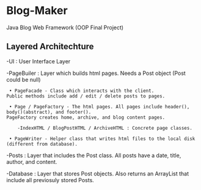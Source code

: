 Blog-Maker
==========

Java Blog Web Framework (OOP Final Project)

Layered Architechture
------------

-UI : User Interface Layer

-PageBuiler : Layer which builds html pages. Needs a Post object (Post could be null)
	
     • PageFacade - Class which interacts with the client. 
	Public methods include add / edit / delete posts to pages.

     • Page / PageFactory - The html pages. All pages include header(), body()(abstract), and footer(). 
	PageFactory creates home, archive, and blog content pages.

		-IndexHTML / BlogPostHTML / ArchiveHTML : Concrete page classes.

     • PageWriter - Helper class that writes html files to the local disk (different from database).

-Posts : Layer that includes the Post class. All posts have a date, title, author, and content.

-Database : Layer that stores Post objects. Also returns an ArrayList<Post> that include all previosuly stored Posts.
